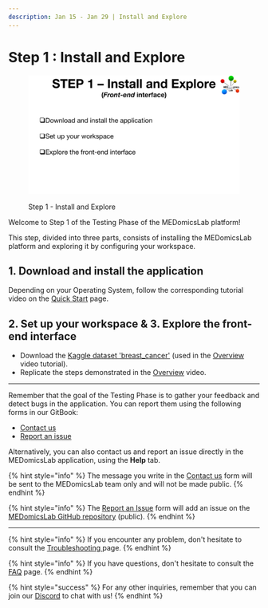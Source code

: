 ```yaml
---
description: Jan 15 - Jan 29 | Install and Explore
---
```


# Step 1 : Install and Explore

<figure><img src="../.gitbook/assets/MEDomicsLab-TestingPhase-09.png" alt=""><figcaption><p>Step 1 - Install and Explore</p></figcaption></figure>

Welcome to Step 1 of the Testing Phase of the MEDomicsLab platform!

This step, divided into three parts, consists of installing the MEDomicsLab platform and exploring it by configuring your workspace.&#x20;

## 1. Download and install the application

Depending on your Operating System, follow the corresponding tutorial video on the [Quick Start](../quick-start.md) page.

## 2. Set up your workspace & 3. Explore the front-end interface

* Download the [Kaggle dataset 'breast\_cancer'](https://www.kaggle.com/datasets/uciml/breast-cancer-wisconsin-data) (used in the [Overview](../overview.md) video tutorial).
* Replicate the steps demonstrated in the [Overview](../overview.md) video.

***

Remember that the goal of the Testing Phase is to gather your feedback and detect bugs in the application. You can report them using the following forms in our GitBook:

* [Contact us](../forms/contact-us.md)
* [Report an issue](../forms/report-an-issue.md)

Alternatively, you can also contact us and report an issue directly in the MEDomicsLab application, using the **Help** tab.

{% hint style="info" %}
The message you write in the [Contact us](../forms/contact-us.md) form will be sent to the MEDomicsLab team only and will not be made public.
{% endhint %}

{% hint style="info" %}
The [Report an Issue](../forms/report-an-issue.md) form will add an issue on the [MEDomicsLab GitHub repository](https://github.com/MEDomics-UdeS/MEDomicsLab/issues) (public).
{% endhint %}

***

{% hint style="info" %}
If you encounter any problem, don't hesitate to consult the [Troubleshooting ](../troubleshooting.md)page.
{% endhint %}

{% hint style="info" %}
If you have questions, don't hesitate to consult the [FAQ](../faq.md) page.
{% endhint %}

{% hint style="success" %}
For any other inquiries, remember that you can join our [Discord](https://discord.com/invite/ZbaGj8E6mP) to chat with us!
{% endhint %}

